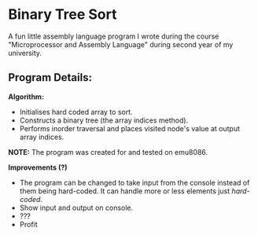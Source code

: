 # Binary Tree Sort
A fun little assembly language program I wrote during the course "Microprocessor and Assembly Language" during second year of my university.

## Program Details:

**Algorithm:**

- Initialises hard coded array to sort.
- Constructs a binary tree (the array indices method).
- Performs inorder traversal and places visited node's value at output array indices.

**NOTE:** The program was created for and tested on emu8086.

**Improvements (?)**
- The program can be changed to take input from the console instead of them being hard-coded. It can handle more or less elements just *hard-coded*.
- Show input and output on console.
- ???
- Profit
